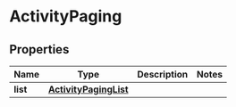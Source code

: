 

# ActivityPaging

## Properties

Name | Type | Description | Notes
------------ | ------------- | ------------- | -------------
**list** | [**ActivityPagingList**](ActivityPagingList.md) |  | 



